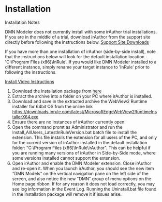 # Installation

Installation Notes

DMN Modeler does not currently install with some irAuthor trial installations.  If you are in the middle of a trial, download irAuthor from the support site directly before following the instructions below.  [Support Site Downloads](https://support.inrule.com/hc/en-us/articles/360058138552-Download-InRule-Software)

If you have more than one installation of irAuthor (side-by-side install), note that the instructions below will look for the default installation location 'C:\Program Files (x86)\InRule'.  If you would like DMN Modeler installed to a different instance, simply rename your target instance to 'InRule' prior to following the instructions.



[Install Video Instructions](https://player.vimeo.com/video/617285075?h=a6604f7220)


1. Download the installation package from [here](/install/InstallationFiles%20v1.0.10%20for%20irAuthor%205.7.2.zip)
1. Extract the archive into a folder on your PC where irAuthor is installed.
1. Download and save in the extracted archive the WebView2 Runtime installer for 64bit OS from the online link https://downloads.inrule.com/latest/MicrosoftEdgeWebView2RuntimeInstallerX64.exe
1. Ensure there are no instances of irAuthor currently open.
1. Open the command promt as Administrator and run the Install_AllUsers_LatestInRuleVersion.bat batch file to install the extension.
This file installs the extension for all users of the PC, and only for the current version of irAuthor installed in the default installation folder: "C:\Program Files (x86)\InRule\irAuthor".
This can be helpful if you are running many versions of irAuthor in Side-by-Side mode, where some versions installed cannot support the extension.
1. Open irAuthor and enable the DMN Modeler extension. Close irAuthor and re-open it. When you launch irAuthor, you should see the new item "DMN Models" on the vertical navigation pane on the left side of the screen, and also notice the new "DMN" group of menu options on the Home page ribbon. If for any reason it does not load correctly, you may see log information in the Event Log. Running the Uninstall.bat file found in the installation package will remove it if issues arise.
